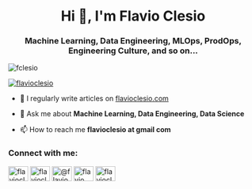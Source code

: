 <h1 align="center">Hi 👋, I'm Flavio Clesio</h1>
<h3 align="center">Machine Learning, Data Engineering, MLOps, ProdOps, Engineering Culture, and so on...</h3>

<p align="left"> <img src="https://komarev.com/ghpvc/?username=fclesio&label=Profile%20views&color=0e75b6&style=flat" alt="fclesio" /> </p>

<p align="left"> <a href="https://twitter.com/flavioclesio" target="blank"><img src="https://img.shields.io/twitter/follow/flavioclesio?logo=twitter&style=for-the-badge" alt="flavioclesio" /></a> </p>

- 📝 I regularly write articles on [flavioclesio.com](flavioclesio.com)

- 💬 Ask me about **Machine Learning, Data Engineering, Data Science**

- 📫 How to reach me **flavioclesio at gmail com**

<h3 align="left">Connect with me:</h3>
<p align="left">
<a href="https://twitter.com/flavioclesio" target="blank"><img align="center" src="https://cdn.jsdelivr.net/npm/simple-icons@3.0.1/icons/twitter.svg" alt="flavioclesio" height="30" width="40" /></a>
<a href="https://linkedin.com/in/flavioclesio" target="blank"><img align="center" src="https://cdn.jsdelivr.net/npm/simple-icons@3.0.1/icons/linkedin.svg" alt="flavioclesio" height="30" width="40" /></a>
<a href="https://medium.com/@flavioclesio" target="blank"><img align="center" src="https://cdn.jsdelivr.net/npm/simple-icons@3.0.1/icons/medium.svg" alt="@flavioclesio" height="30" width="40" /></a>
<a href="https://www.leetcode.com/flavio clesio" target="blank"><img align="center" src="https://cdn.jsdelivr.net/npm/simple-icons@3.0.1/icons/leetcode.svg" alt="flavio clesio" height="30" width="40" /></a>
<a href="/flavioclesio.com" target="blank"><img align="center" src="https://cdn.jsdelivr.net/npm/simple-icons@3.0.1/icons/rss.svg" alt="flavioclesio.com" height="30" width="40" /></a>
</p>
